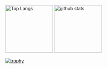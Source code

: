 <p align="left"> 
  <img alt="Top Langs" height="150px" src="https://github-readme-stats.vercel.app/api/top-langs/?username=okd1208&layout=compact&show_icons=true&theme=onedark" />
  <img alt="github stats" height="150px" src="https://github-readme-stats.vercel.app/api?username=okd1208&theme=onedark&show_icons=ture" />
</p>

[![trophy](https://github-profile-trophy.vercel.app/?username=okd1208&theme=onedark&column=7
)](https://github.com/ryo-ma/github-profile-trophy)
<!--
**okd1208/okd1208** is a ✨ _special_ ✨ repository because its `README.md` (this file) appears on your GitHub profile.

Here are some ideas to get you started:

- 🔭 I’m currently working on ...
- 🌱 I’m currently learning ...
- 👯 I’m looking to collaborate on ...
- 🤔 I’m looking for help with ...
- 💬 Ask me about ...
- 📫 How to reach me: ...
- 😄 Pronouns: ...
- ⚡ Fun fact: ...
-->
